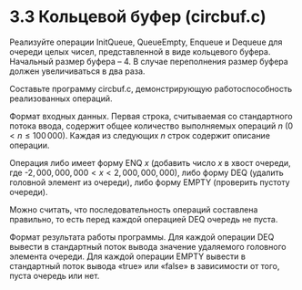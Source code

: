 # 3.3 Кольцевой буфер (circbuf.c)
Реализуйте операции InitQueue, QueueEmpty, Enqueue и Dequeue для очереди целых чисел, представленной в виде кольцевого буфера. Начальный размер буфера – $4$. В случае переполнения размер буфера должен увеличиваться в два раза.

Составьте программу circbuf.c, демонстрирующую работоспособность реализованных операций.

Формат входных данных. Первая строка, считываемая со стандартного потока ввода, содержит общее количество выполняемых операций $n$ $(0 < n \le 100\,000)$. Каждая из следующих $n$ строк содержит описание операции.

Операция либо имеет форму ENQ $x$ (добавить число $x$ в хвост очереди, где -$2,000,000,000 < x < 2,000,000,000$), либо форму DEQ (удалить головной элемент из очереди), либо форму EMPTY (проверить пустоту очереди).

Можно считать, что последовательность операций составлена правильно, то есть перед каждой операцией DEQ очередь не пуста.

Формат результата работы программы. Для каждой операции DEQ вывести в стандартный поток вывода значение удаляемого головного элемента очереди. Для каждой операции EMPTY вывести в стандартный поток вывода «true» или «false» в зависимости от того, пуста очередь или нет.
